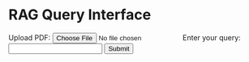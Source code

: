 # RAG Query Interface

<form id="ragForm" enctype="multipart/form-data">
    <label for="pdf">Upload PDF:</label>
    <input type="file" id="pdf" name="file" accept="application/pdf" required>
    <label for="query">Enter your query:</label>
    <input type="text" id="query" name="query" required>
    <button type="submit">Submit</button>
</form>

<div id="response">
    <!-- Display response here -->
</div>

<script>
    document.getElementById('ragForm').onsubmit = async (event) => {
        event.preventDefault();

        let formData = new FormData();
        formData.append("file", document.getElementById('pdf').files[0]);
        formData.append("query", document.getElementById('query').value);

        const response = await fetch("http://127.0.0.1:5000/upload", {
            method: "POST",
            body: formData,
        });

        const result = await response.json();
        document.getElementById('response').innerText = "Answer: " + result.answer;
    };
</script>
